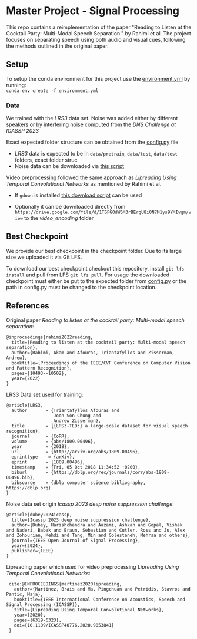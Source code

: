 # Master Project - Signal Processing

This repo contains a reimplementation of the paper 
"Reading to Listen at the Cocktail Party: Multi-Modal Speech Separation." by Rahimi et al. 
The project focuses on separating speech using both audio and visual cues, following the methods outlined in the 
original paper.


## Setup

To setup the conda environment for this project use the [environment.yml](environment.yml) by running: \
`conda env create -f environment.yml`

### Data

We trained with the *LRS3* data set. 
Noise was added either by different speakers or by interfering noise computed from the 
*DNS Challenge at ICASSP 2023*

Exact expected folder structure can be obtained from the [config.py](config.py) file

- *LRS3* data is expected to be in `data/pretrain`, `data/test`, `data/test` folders, exact folder struc
- Noise data can be downloaded via [this script](download_scripts/download-noise-data.sh)

Video preprocessing followed the same approach as *Lipreading Using Temporal Convolutional Networks* as mentioned by 
Rahimi et al.
- If `gdown` is installed [this download script](download_scripts/download-lrw-pth.py) can be used

- Optionally it can be downloaded directly from  
  `https://drive.google.com/file/d/1TGFG0dW5M3rBErgU8i0N7M1ys9YMIvgm/view` to the *video_encoding* folder


## Best Checkpoint

We provide our best checkpoint in the checkpoint folder. 
Due to its large size we uploaded it via Git LFS.

To download our best checkpoint checkout this repository, install `git lfs install` and pull from LFS `git lfs pull`.
For usage the downloaded checkpoint must either be put to the expected folder from [config.py](config.py) or the path in
config.py must be changed to the checkpoint location.

## References

Original paper *Reading to listen at the cocktail party: Multi-modal speech separation*:
```
@inproceedings{rahimi2022reading,
  title={Reading to listen at the cocktail party: Multi-modal speech separation},
  author={Rahimi, Akam and Afouras, Triantafyllos and Zisserman, Andrew},
  booktitle={Proceedings of the IEEE/CVF Conference on Computer Vision and Pattern Recognition},
  pages={10493--10502},
  year={2022}
}
```
LRS3 Data set used for training:
```
@article{LRS3,
  author       = {Triantafyllos Afouras and
                  Joon Son Chung and
                  Andrew Zisserman},
  title        = {{LRS3-TED:} a large-scale dataset for visual speech recognition},
  journal      = {CoRR},
  volume       = {abs/1809.00496},
  year         = {2018},
  url          = {http://arxiv.org/abs/1809.00496},
  eprinttype    = {arXiv},
  eprint       = {1809.00496},
  timestamp    = {Fri, 05 Oct 2018 11:34:52 +0200},
  biburl       = {https://dblp.org/rec/journals/corr/abs-1809-00496.bib},
  bibsource    = {dblp computer science bibliography, https://dblp.org}
}
```

Noise data set origin *Icassp 2023 deep noise suppression challenge*:
```
@article{dubey2024icassp,
  title={Icassp 2023 deep noise suppression challenge},
  author={Dubey, Harishchandra and Aazami, Ashkan and Gopal, Vishak and Naderi, Babak and Braun, Sebastian and Cutler, Ross and Ju, Alex and Zohourian, Mehdi and Tang, Min and Golestaneh, Mehrsa and others},
  journal={IEEE Open Journal of Signal Processing},
  year={2024},
  publisher={IEEE}
}
```

Lipreading paper which used for video preprocessing *Lipreading Using Temporal Convolutional Networks*:
```
 cite:@INPROCEEDINGS{martinez2020lipreading,
   author={Martinez, Brais and Ma, Pingchuan and Petridis, Stavros and Pantic, Maja},
   booktitle={IEEE International Conference on Acoustics, Speech and Signal Processing (ICASSP)},
   title={Lipreading Using Temporal Convolutional Networks},
   year={2020},
   pages={6319-6323},
   doi={10.1109/ICASSP40776.2020.9053841}
 }
```
